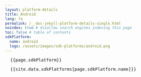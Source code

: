 ```yaml
---
layout: platform-details
title: Android
lang: fa
permalink: /__doc-jekyll-platform-details-single.html
noindex: true # disallow search engines indexing this page
toc: false # table of contents
sdkPlatform:
  name: android
  logo: /assets/images/sdk-platforms/android.png
---
```


<pre>
  {{page.sdkPlatform}}
</pre>
<pre>
  {{site.data.sdkPlatforms[page.sdkPlatform.name]}}
</pre>
